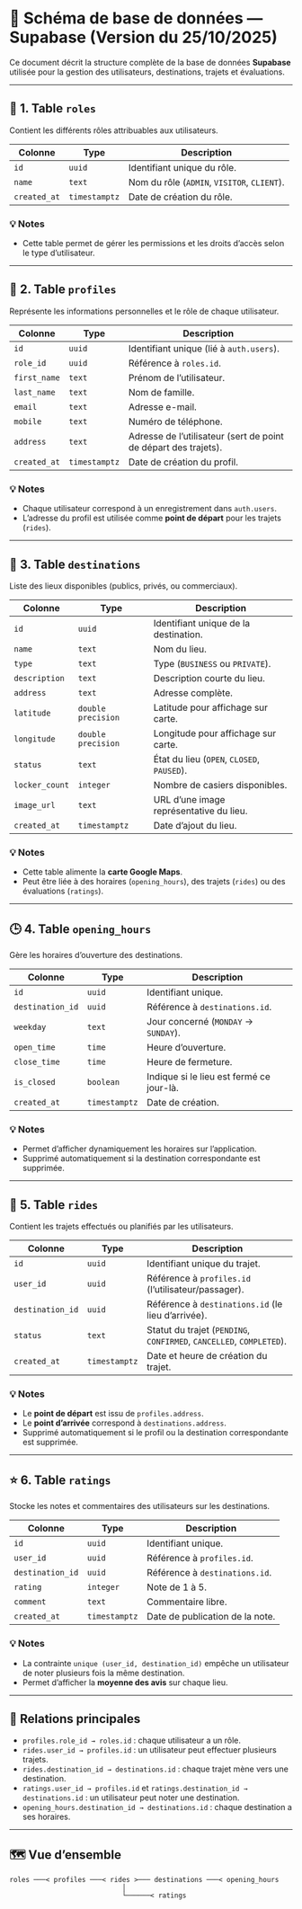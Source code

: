 # 📘 Schéma de base de données — Supabase (Version du 25/10/2025)

Ce document décrit la structure complète de la base de données **Supabase** utilisée pour la gestion des utilisateurs, destinations, trajets et évaluations.

---

## 🧩 1. Table `roles`
Contient les différents rôles attribuables aux utilisateurs.

| Colonne | Type | Description |
|----------|------|-------------|
| `id` | `uuid` | Identifiant unique du rôle. |
| `name` | `text` | Nom du rôle (`ADMIN`, `VISITOR`, `CLIENT`). |
| `created_at` | `timestamptz` | Date de création du rôle. |

### 💡 Notes
- Cette table permet de gérer les permissions et les droits d’accès selon le type d’utilisateur.

---

## 👤 2. Table `profiles`
Représente les informations personnelles et le rôle de chaque utilisateur.

| Colonne | Type | Description |
|----------|------|-------------|
| `id` | `uuid` | Identifiant unique (lié à `auth.users`). |
| `role_id` | `uuid` | Référence à `roles.id`. |
| `first_name` | `text` | Prénom de l’utilisateur. |
| `last_name` | `text` | Nom de famille. |
| `email` | `text` | Adresse e-mail. |
| `mobile` | `text` | Numéro de téléphone. |
| `address` | `text` | Adresse de l’utilisateur (sert de point de départ des trajets). |
| `created_at` | `timestamptz` | Date de création du profil. |

### 💡 Notes
- Chaque utilisateur correspond à un enregistrement dans `auth.users`.
- L’adresse du profil est utilisée comme **point de départ** pour les trajets (`rides`).

---

## 📍 3. Table `destinations`
Liste des lieux disponibles (publics, privés, ou commerciaux).

| Colonne | Type | Description |
|----------|------|-------------|
| `id` | `uuid` | Identifiant unique de la destination. |
| `name` | `text` | Nom du lieu. |
| `type` | `text` | Type (`BUSINESS` ou `PRIVATE`). |
| `description` | `text` | Description courte du lieu. |
| `address` | `text` | Adresse complète. |
| `latitude` | `double precision` | Latitude pour affichage sur carte. |
| `longitude` | `double precision` | Longitude pour affichage sur carte. |
| `status` | `text` | État du lieu (`OPEN`, `CLOSED`, `PAUSED`). |
| `locker_count` | `integer` | Nombre de casiers disponibles. |
| `image_url` | `text` | URL d’une image représentative du lieu. |
| `created_at` | `timestamptz` | Date d’ajout du lieu. |

### 💡 Notes
- Cette table alimente la **carte Google Maps**.
- Peut être liée à des horaires (`opening_hours`), des trajets (`rides`) ou des évaluations (`ratings`).

---

## 🕒 4. Table `opening_hours`
Gère les horaires d’ouverture des destinations.

| Colonne | Type | Description |
|----------|------|-------------|
| `id` | `uuid` | Identifiant unique. |
| `destination_id` | `uuid` | Référence à `destinations.id`. |
| `weekday` | `text` | Jour concerné (`MONDAY` → `SUNDAY`). |
| `open_time` | `time` | Heure d’ouverture. |
| `close_time` | `time` | Heure de fermeture. |
| `is_closed` | `boolean` | Indique si le lieu est fermé ce jour-là. |
| `created_at` | `timestamptz` | Date de création. |

### 💡 Notes
- Permet d’afficher dynamiquement les horaires sur l’application.
- Supprimé automatiquement si la destination correspondante est supprimée.

---

## 🚗 5. Table `rides`
Contient les trajets effectués ou planifiés par les utilisateurs.

| Colonne | Type | Description |
|----------|------|-------------|
| `id` | `uuid` | Identifiant unique du trajet. |
| `user_id` | `uuid` | Référence à `profiles.id` (l’utilisateur/passager). |
| `destination_id` | `uuid` | Référence à `destinations.id` (le lieu d’arrivée). |
| `status` | `text` | Statut du trajet (`PENDING`, `CONFIRMED`, `CANCELLED`, `COMPLETED`). |
| `created_at` | `timestamptz` | Date et heure de création du trajet. |

### 💡 Notes
- Le **point de départ** est issu de `profiles.address`.  
- Le **point d’arrivée** correspond à `destinations.address`.  
- Supprimé automatiquement si le profil ou la destination correspondante est supprimée.

---

## ⭐ 6. Table `ratings`
Stocke les notes et commentaires des utilisateurs sur les destinations.

| Colonne | Type | Description |
|----------|------|-------------|
| `id` | `uuid` | Identifiant unique. |
| `user_id` | `uuid` | Référence à `profiles.id`. |
| `destination_id` | `uuid` | Référence à `destinations.id`. |
| `rating` | `integer` | Note de 1 à 5. |
| `comment` | `text` | Commentaire libre. |
| `created_at` | `timestamptz` | Date de publication de la note. |

### 💡 Notes
- La contrainte `unique (user_id, destination_id)` empêche un utilisateur de noter plusieurs fois la même destination.
- Permet d’afficher la **moyenne des avis** sur chaque lieu.

---

## 🧠 Relations principales

- `profiles.role_id → roles.id` : chaque utilisateur a un rôle.  
- `rides.user_id → profiles.id` : un utilisateur peut effectuer plusieurs trajets.  
- `rides.destination_id → destinations.id` : chaque trajet mène vers une destination.  
- `ratings.user_id → profiles.id` et `ratings.destination_id → destinations.id` : un utilisateur peut noter une destination.  
- `opening_hours.destination_id → destinations.id` : chaque destination a ses horaires.

---

## 🗺️ Vue d’ensemble

```
roles ───< profiles ───< rides >─── destinations ───< opening_hours
                            │
                            └──────< ratings
```

